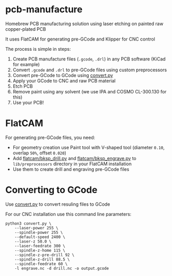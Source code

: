 # pcb-manufacture

Homebrew PCB manufacturing solution using laser etching on painted raw copper-plated PCB

It uses FlatCAM for generating pre-GCode and Klipper for CNC control

The process is simple in steps:
1. Create PCB manufacture files (`.gcode`, `.drl`) in any PCB software (KiCad for example)
2. Convert `.gcode` and `.drl` to pre-GCode files using custom preprocessors
3. Convert pre-GCode to GCode using [convert.py](./convert.py)
4. Apply your GCode to CNC and raw PCB material
5. Etch PCB
6. Remove paint using any solvent (we use IPA and COSMO CL-300.130 for this)
7. Use your PCB!

# FlatCAM

For generating pre-GCode files, you need:
- For geometry creation use Paint tool with V-shaped tool (diameter `0.10`, overlap `50%`, offset `0.020`)
- Add [flatcam/bksp_drill.py](./flatcam/bksp_drill.py) and [flatcam/bksp_engrave.py](./flatcam/bksp_engrave.py) to `lib/preprocessors` directory in your FlatCAM installation
- Use them to create drill and engraving pre-GCode files

# Converting to GCode

Use [convert.py](./convert.py) to convert resuling files to GCode

For our CNC installation use this command line parameters:
```shell
python3 convert.py \
    --laser-power 255 \
    --spindle-power 255 \
    --default-speed 2400 \
    --laser-z 50.0 \
    --laser-feedrate 300 \
    --spindle-z-home 115 \
    --spindle-z-pre-drill 92 \
    --spindle-z-drill 88.5 \
    --spindle-feedrate 60 \
    -l engrave.nc -d drill.nc -o output.gcode
```